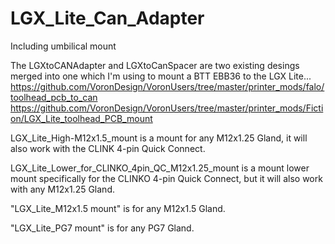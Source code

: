 # LGX_Lite_Can_Adapter
Including umbilical mount

The LGXtoCANAdapter and LGXtoCanSpacer are two existing desings merged into one which I'm using to mount a BTT EBB36 to the LGX Lite...
https://github.com/VoronDesign/VoronUsers/tree/master/printer_mods/falo/toolhead_pcb_to_can
https://github.com/VoronDesign/VoronUsers/tree/master/printer_mods/Fiction/LGX_Lite_toolhead_PCB_mount


LGX_Lite_High-M12x1.5_mount is a mount for any M12x1.25 Gland, it will also work with the CLINK 4-pin Quick Connect.

LGX_Lite_Lower_for_CLINKO_4pin_QC_M12x1.25_mount is a mount lower mount specifically for the CLINKO 4-pin Quick Connect, but it will also work with any M12x1.25 Gland.

"LGX_Lite_M12x1.5 mount" is for any M12x1.5 Gland.

"LGX_Lite_PG7 mount" is for any PG7 Gland.
